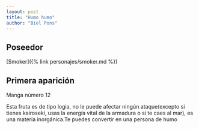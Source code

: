 ```yaml
---
layout: post
title: "Humo humo"
author: "Biel Pons"
---
```


## Poseedor

[Smoker]({% link personajes/smoker.md %})

## Primera aparición

Manga número 12

Esta fruta es de tipo logia, no le puede afectar ningún ataque(excepto si tienes kairoseki, usas la energía vital de la armadura o si te caes al mar), es una materia inorgánica.Te puedes convertir en una persona de humo